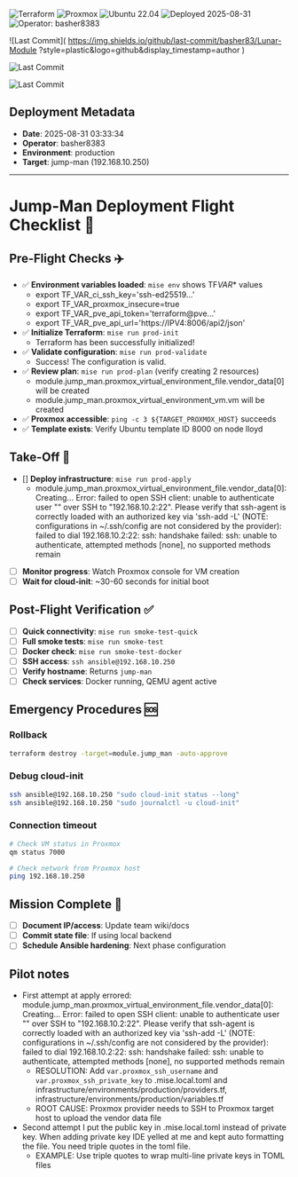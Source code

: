 <!-- Infrastructure Status Badges -->
<img src="https://img.shields.io/badge/Terraform-7B42BC?style=plastic&logo=terraform&logoColor=white" alt="Terraform" />
<img src="https://img.shields.io/badge/Proxmox-E57000?style=plastic&logo=proxmox&logoColor=white" alt="Proxmox" />
<img src="https://img.shields.io/badge/Ubuntu_22.04-E95420?style=plastic&logo=ubuntu&logoColor=white" alt="Ubuntu 22.04" />

<!-- Deployment Status -->
<img src="https://img.shields.io/badge/Deployed-2025--08--31-brightgreen?style=plastic&logo=github" alt="Deployed 2025-08-31" />
<img src="https://img.shields.io/badge/Operator-basher8383-blue?style=plastic&logo=github" alt="Operator: basher8383" />

<!-- Alternative: Markdown with line breaks for very long URLs -->

![Last Commit](
https://img.shields.io/github/last-commit/basher83/Lunar-Module
?style=plastic&logo=github&display_timestamp=author
)

<!-- Alternative: Simple HTML badge (most reliable) -->
<img src="https://img.shields.io/github/last-commit/basher83/Lunar-Module?style=plastic&logo=github&display_timestamp=author" alt="Last Commit" />

<!-- Alternative: Reference-style link -->

[Last Commit Badge]: https://img.shields.io/github/last-commit/basher83/Lunar-Module?style=plastic&logo=github&display_timestamp=author

![Last Commit][Last Commit Badge]

## Deployment Metadata

- **Date**: 2025-08-31 03:33:34
- **Operator**: basher8383
- **Environment**: production
- **Target**: jump-man (192.168.10.250)

---

# Jump-Man Deployment Flight Checklist 🚀

## Pre-Flight Checks ✈️

- ✅ **Environment variables loaded**: `mise env` shows TF*VAR*\* values
  - export TF_VAR_ci_ssh_key='ssh-ed25519...'
  - export TF_VAR_proxmox_insecure=true
  - export TF_VAR_pve_api_token='terraform@pve...'
  - export TF_VAR_pve_api_url='https://IPV4:8006/api2/json'
- ✅ **Initialize Terraform**: `mise run prod-init`
  - Terraform has been successfully initialized!
- ✅ **Validate configuration**: `mise run prod-validate`
  - Success! The configuration is valid.
- ✅ **Review plan**: `mise run prod-plan` (verify creating 2 resources)
  - module.jump_man.proxmox_virtual_environment_file.vendor_data[0] will be created
  - module.jump_man.proxmox_virtual_environment_vm.vm will be created
- ✅ **Proxmox accessible**: `ping -c 3 ${TARGET_PROXMOX_HOST}` succeeds
- ✅ **Template exists**: Verify Ubuntu template ID 8000 on node lloyd

## Take-Off 🛫

- [] **Deploy infrastructure**: `mise run prod-apply`
  - module.jump_man.proxmox_virtual_environment_file.vendor_data[0]: Creating... Error: failed to open SSH client: unable to authenticate user "" over SSH to "192.168.10.2:22". Please verify that ssh-agent is correctly loaded with an authorized key via 'ssh-add -L' (NOTE: configurations in ~/.ssh/config are not considered by the provider): failed to dial 192.168.10.2:22: ssh: handshake failed: ssh: unable to authenticate, attempted methods [none], no supported methods remain
- [ ] **Monitor progress**: Watch Proxmox console for VM creation
- [ ] **Wait for cloud-init**: ~30-60 seconds for initial boot

## Post-Flight Verification ✅

- [ ] **Quick connectivity**: `mise run smoke-test-quick`
- [ ] **Full smoke tests**: `mise run smoke-test`
- [ ] **Docker check**: `mise run smoke-test-docker`
- [ ] **SSH access**: `ssh ansible@192.168.10.250`
- [ ] **Verify hostname**: Returns `jump-man`
- [ ] **Check services**: Docker running, QEMU agent active

## Emergency Procedures 🆘

### Rollback

```bash
terraform destroy -target=module.jump_man -auto-approve
```

### Debug cloud-init

```bash
ssh ansible@192.168.10.250 "sudo cloud-init status --long"
ssh ansible@192.168.10.250 "sudo journalctl -u cloud-init"
```

### Connection timeout

```bash
# Check VM status in Proxmox
qm status 7000

# Check network from Proxmox host
ping 192.168.10.250
```

## Mission Complete 🎯

- [ ] **Document IP/access**: Update team wiki/docs
- [ ] **Commit state file**: If using local backend
- [ ] **Schedule Ansible hardening**: Next phase configuration

## Pilot notes

- First attempt at apply errored: module.jump_man.proxmox_virtual_environment_file.vendor_data[0]: Creating... Error: failed to open SSH client: unable to authenticate user "" over SSH to "192.168.10.2:22". Please verify that ssh-agent is correctly loaded with an authorized key via 'ssh-add -L' (NOTE: configurations in ~/.ssh/config are not considered by the provider): failed to dial 192.168.10.2:22: ssh: handshake failed: ssh: unable to authenticate, attempted methods [none], no supported methods remain
  - RESOLUTION: Add `var.proxmox_ssh_username` and `var.proxmox_ssh_private_key` to .mise.local.toml and infrastructure/environments/production/providers.tf, infrastructure/environments/production/variables.tf
  - ROOT CAUSE: Proxmox provider needs to SSH to Proxmox target host to upload the vendor data file
- Second attempt I put the public key in .mise.local.toml instead of private key. When adding private key IDE yelled at me and kept auto formatting the file. You need triple quotes in the toml file.
  - EXAMPLE: Use triple quotes to wrap multi-line private keys in TOML files
